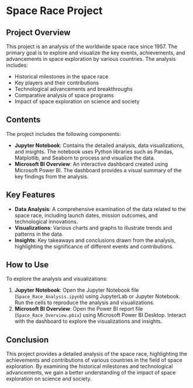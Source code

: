 # Space Race Project

## Project Overview

This project is an analysis of the worldwide space race since 1957. The primary goal is to explore and visualize the key events, achievements, and advancements in space exploration by various countries. The analysis includes:

- Historical milestones in the space race
- Key players and their contributions
- Technological advancements and breakthroughs
- Comparative analysis of space programs
- Impact of space exploration on science and society

## Contents

The project includes the following components:

- **Jupyter Notebook**: Contains the detailed analysis, data visualizations, and insights. The notebook uses Python libraries such as Pandas, Matplotlib, and Seaborn to process and visualize the data.
- **Microsoft BI Overview**: An interactive dashboard created using Microsoft Power BI. The dashboard provides a visual summary of the key findings from the analysis.

## Key Features

- **Data Analysis**: A comprehensive examination of the data related to the space race, including launch dates, mission outcomes, and technological innovations.
- **Visualizations**: Various charts and graphs to illustrate trends and patterns in the data.
- **Insights**: Key takeaways and conclusions drawn from the analysis, highlighting the significance of different events and contributions.

## How to Use

To explore the analysis and visualizations:

1. **Jupyter Notebook**: Open the Jupyter Notebook file (`Space_Race_Analysis.ipynb`) using JupyterLab or Jupyter Notebook. Run the cells to reproduce the analysis and visualizations.
2. **Microsoft BI Overview**: Open the Power BI report file (`Space_Race_Overview.pbix`) using Microsoft Power BI Desktop. Interact with the dashboard to explore the visualizations and insights.

## Conclusion

This project provides a detailed analysis of the space race, highlighting the achievements and contributions of various countries in the field of space exploration. By examining the historical milestones and technological advancements, we gain a better understanding of the impact of space exploration on science and society.

